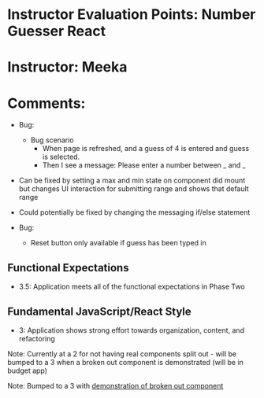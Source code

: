 # Instructor Evaluation Points: Number Guesser React
# Instructor: Meeka
# Comments:

- Bug: 
  - Bug scenario
    - When page is refreshed, and a guess of 4 is entered and guess is selected.
    - Then I see a message: Please enter a number between _ and _
 - Can be fixed by setting a max and min state on component did mount but changes UI interaction for submitting range and shows that default range
 - Could potentially be fixed by changing the messaging if/else statement

- Bug:
  - Reset button only available if guess has been typed in


## Functional Expectations

* 3.5: Application meets all of the functional expectations in Phase Two

## Fundamental JavaScript/React Style

* 3: Application shows strong effort towards organization, content, and refactoring

Note: Currently at a 2 for not having real components split out - will be bumped to a 3 when a broken out component is demonstrated (will be in budget app)

Note: Bumped to a 3 with [demonstration of broken out component](https://github.com/maiastone/budget-app/blob/ms-refactor-card/components/budgetCard.jsx)

